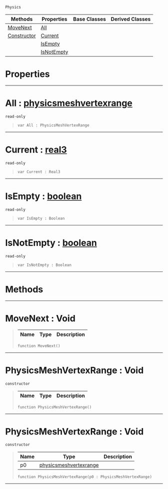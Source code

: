  `Physics`

|Methods|Properties|Base Classes|Derived Classes|
|---|---|---|---|
|[ MoveNext](https://github.com/zeroengineteam/ZeroDocs/code_reference/class_reference/physicsmeshvertexrange.markdown#movenext-void)|[ All](https://github.com/zeroengineteam/ZeroDocs/code_reference/class_reference/physicsmeshvertexrange.markdown#all-zero-engine-document)| | |
|[ Constructor](https://github.com/zeroengineteam/ZeroDocs/code_reference/class_reference/physicsmeshvertexrange.markdown#physicsmeshvertexrange-v)|[ Current](https://github.com/zeroengineteam/ZeroDocs/code_reference/class_reference/physicsmeshvertexrange.markdown#current-zero-engine-docu)| | |
| |[ IsEmpty](https://github.com/zeroengineteam/ZeroDocs/code_reference/class_reference/physicsmeshvertexrange.markdown#isempty-zero-engine-docu)| | |
| |[ IsNotEmpty](https://github.com/zeroengineteam/ZeroDocs/code_reference/class_reference/physicsmeshvertexrange.markdown#isnotempty-zero-engine-d)| | |


 #  Properties


---  
 #  All : [physicsmeshvertexrange](https://github.com/zeroengineteam/ZeroDocs/code_reference/class_reference/physicsmeshvertexrange.markdown)

 `read-only`

> 
> ``` lang=cpp, name=Zilch
> var All : PhysicsMeshVertexRange


---  
 #  Current : [real3](https://github.com/zeroengineteam/ZeroDocs/code_reference/zilch_base_types/real3.markdown)

 `read-only`

> 
> ``` lang=cpp, name=Zilch
> var Current : Real3


---  
 #  IsEmpty : [boolean](https://github.com/zeroengineteam/ZeroDocs/code_reference/zilch_base_types/boolean.markdown)

 `read-only`

> 
> ``` lang=cpp, name=Zilch
> var IsEmpty : Boolean


---  
 #  IsNotEmpty : [boolean](https://github.com/zeroengineteam/ZeroDocs/code_reference/zilch_base_types/boolean.markdown)

 `read-only`

> 
> ``` lang=cpp, name=Zilch
> var IsNotEmpty : Boolean


---  
 #  Methods


---  
 #  MoveNext : Void

> 
> |Name|Type|Description|
> |---|---|---|
> ``` lang=cpp, name=Zilch
> function MoveNext()
> ``` 


---  
 #  PhysicsMeshVertexRange : Void

 `constructor`

> 
> |Name|Type|Description|
> |---|---|---|
> ``` lang=cpp, name=Zilch
> function PhysicsMeshVertexRange()
> ``` 


---  
 #  PhysicsMeshVertexRange : Void

 `constructor`

> 
> |Name|Type|Description|
> |---|---|---|
> |p0|[physicsmeshvertexrange](https://github.com/zeroengineteam/ZeroDocs/code_reference/class_reference/physicsmeshvertexrange.markdown)| |
> ``` lang=cpp, name=Zilch
> function PhysicsMeshVertexRange(p0 : PhysicsMeshVertexRange)
> ``` 


---  
 

 